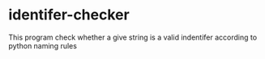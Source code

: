 # identifer-checker
This program check whether a give string is a valid indentifer according to python naming rules  
